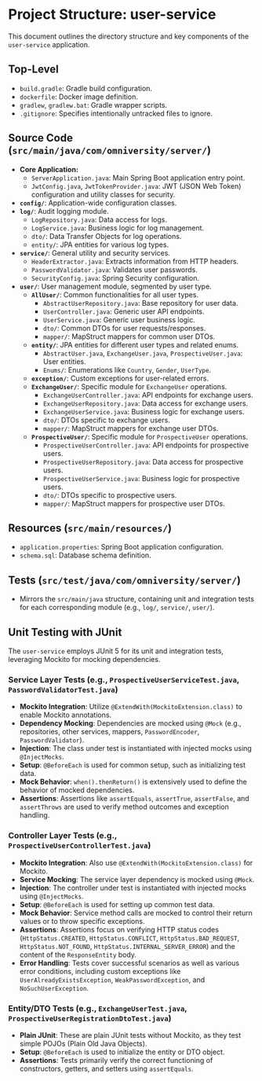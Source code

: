 # Project Structure: user-service

This document outlines the directory structure and key components of the `user-service` application.

## Top-Level

*   `build.gradle`: Gradle build configuration.
*   `dockerfile`: Docker image definition.
*   `gradlew`, `gradlew.bat`: Gradle wrapper scripts.
*   `.gitignore`: Specifies intentionally untracked files to ignore.

## Source Code (`src/main/java/com/omniversity/server/`)

*   **Core Application:**
    *   `ServerApplication.java`: Main Spring Boot application entry point.
    *   `JwtConfig.java`, `JwtTokenProvider.java`: JWT (JSON Web Token) configuration and utility classes for security.
*   **`config/`**: Application-wide configuration classes.
*   **`log/`**: Audit logging module.
    *   `LogRepository.java`: Data access for logs.
    *   `LogService.java`: Business logic for log management.
    *   `dto/`: Data Transfer Objects for log operations.
    *   `entity/`: JPA entities for various log types.
*   **`service/`**: General utility and security services.
    *   `HeaderExtractor.java`: Extracts information from HTTP headers.
    *   `PasswordValidator.java`: Validates user passwords.
    *   `SecurityConfig.java`: Spring Security configuration.
*   **`user/`**: User management module, segmented by user type.
    *   **`AllUser/`**: Common functionalities for all user types.
        *   `AbstractUserRepository.java`: Base repository for user data.
        *   `UserController.java`: Generic user API endpoints.
        *   `UserService.java`: Generic user business logic.
        *   `dto/`: Common DTOs for user requests/responses.
        *   `mapper/`: MapStruct mappers for common user DTOs.
    *   **`entity/`**: JPA entities for different user types and related enums.
        *   `AbstractUser.java`, `ExchangeUser.java`, `ProspectiveUser.java`: User entities.
        *   `Enums/`: Enumerations like `Country`, `Gender`, `UserType`.
    *   **`exception/`**: Custom exceptions for user-related errors.
    *   **`ExchangeUser/`**: Specific module for `ExchangeUser` operations.
        *   `ExchangeUserController.java`: API endpoints for exchange users.
        *   `ExchangeUserRepository.java`: Data access for exchange users.
        *   `ExchangeUserService.java`: Business logic for exchange users.
        *   `dto/`: DTOs specific to exchange users.
        *   `mapper/`: MapStruct mappers for exchange user DTOs.
    *   **`ProspectiveUser/`**: Specific module for `ProspectiveUser` operations.
        *   `ProspectiveUserController.java`: API endpoints for prospective users.
        *   `ProspectiveUserRepository.java`: Data access for prospective users.
        *   `ProspectiveUserService.java`: Business logic for prospective users.
        *   `dto/`: DTOs specific to prospective users.
        *   `mapper/`: MapStruct mappers for prospective user DTOs.

## Resources (`src/main/resources/`)

*   `application.properties`: Spring Boot application configuration.
*   `schema.sql`: Database schema definition.

## Tests (`src/test/java/com/omniversity/server/`)

*   Mirrors the `src/main/java` structure, containing unit and integration tests for each corresponding module (e.g., `log/`, `service/`, `user/`).

## Unit Testing with JUnit

The `user-service` employs JUnit 5 for its unit and integration tests, leveraging Mockito for mocking dependencies.

### Service Layer Tests (e.g., `ProspectiveUserServiceTest.java`, `PasswordValidatorTest.java`)

*   **Mockito Integration**: Utilize `@ExtendWith(MockitoExtension.class)` to enable Mockito annotations.
*   **Dependency Mocking**: Dependencies are mocked using `@Mock` (e.g., repositories, other services, mappers, `PasswordEncoder`, `PasswordValidator`).
*   **Injection**: The class under test is instantiated with injected mocks using `@InjectMocks`.
*   **Setup**: `@BeforeEach` is used for common setup, such as initializing test data.
*   **Mock Behavior**: `when().thenReturn()` is extensively used to define the behavior of mocked dependencies.
*   **Assertions**: Assertions like `assertEquals`, `assertTrue`, `assertFalse`, and `assertThrows` are used to verify method outcomes and exception handling.

### Controller Layer Tests (e.g., `ProspectiveUserControllerTest.java`)

*   **Mockito Integration**: Also use `@ExtendWith(MockitoExtension.class)` for Mockito.
*   **Service Mocking**: The service layer dependency is mocked using `@Mock`.
*   **Injection**: The controller under test is instantiated with injected mocks using `@InjectMocks`.
*   **Setup**: `@BeforeEach` is used for setting up common test data.
*   **Mock Behavior**: Service method calls are mocked to control their return values or to throw specific exceptions.
*   **Assertions**: Assertions focus on verifying HTTP status codes (`HttpStatus.CREATED`, `HttpStatus.CONFLICT`, `HttpStatus.BAD_REQUEST`, `HttpStatus.NOT_FOUND`, `HttpStatus.INTERNAL_SERVER_ERROR`) and the content of the `ResponseEntity` body.
*   **Error Handling**: Tests cover successful scenarios as well as various error conditions, including custom exceptions like `UserAlreadyExistsException`, `WeakPasswordException`, and `NoSuchUserException`.

### Entity/DTO Tests (e.g., `ExchangeUserTest.java`, `ProspectiveUserRegistrationDtoTest.java`)

*   **Plain JUnit**: These are plain JUnit tests without Mockito, as they test simple POJOs (Plain Old Java Objects).
*   **Setup**: `@BeforeEach` is used to initialize the entity or DTO object.
*   **Assertions**: Tests primarily verify the correct functioning of constructors, getters, and setters using `assertEquals`.
